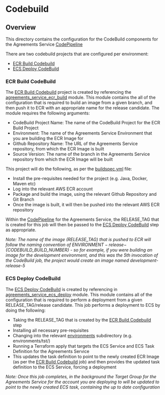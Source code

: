 # Codebuild

## Overview

This directory contains the configuration for the CodeBuild components for the Agreements Service [CodePipeline](../codepipeline)

There are two codebuild projects that are configured per environment:
- [ECR Build Codebuild](./ecr_build_codebuild.tf)
- [ECS Deploy CodeBuild](./ecs_deploy_codebuild.tf)

### ECR Build CodeBuild
The [ECR Build Codebuild](./ecr_build_codebuild.tf) project is created by referencing the [agreements_service_ecr_build](../modules/agreements_service_ecr_build) 
module. This module contains the all of the configuration that is required to build an image from a given branch, and then push it to ECR with an
appropriate name for the release candidate. The module requires the following arguments:

- CodeBuild Project Name: The name of the CodeBuild Project for the ECR Build Project
- Environment: The name of the Agreements Service Environment that you are building the ECR Image for
- Github Repository Name: The URL of the Agreements Service repository, from which the ECR Image is built
- Source Version: The name of the branch in the Agreements Service repository from which the ECR Image will be built

This project will do the following, as per the [buildspec.yml](../modules/agreements_service_ecr_build/buildspec.yml) file:
- Install the pre-requisites needed for the project (e.g. Java, Docker, Maven etc)
- Log into the relevant AWS ECR account
- Package and build the image, using the relevant Github Repository and Git Branch
- Once the image is built, it will then be pushed into the relevant AWS ECR repository

Within the [CodePipeline](../codepipeline) for the Agreements Service, the RELEASE_TAG that is created for this job will then
be passed to the [ECS Deploy CodeBuild](./ecs_deploy_codebuild.tf) step as appropriate.

_Note: The name of the image (RELEASE_TAG) that is pushed to ECR will follow the naming convention of ${ENVIRONMENT}-release-${CODEBUILD_BUILD_NUMBER} - so
for example, if you were building an image for the development environment, and this was the 5th invocation of the CodeBuild job,
the project would create an image named development-release-5_

### ECS Deploy CodeBuild
The [ECS Deploy CodeBuild](./ecs_deploy_codebuild.tf) is created by referencing in [agreements_service_ecs_deploy](../modules/agreements_service_ecs_deploy) module.
This module contains all of the configuration that is required to perform a deployment from a given RELEASE_TAG/release candidate. This job performs a deployment
to ECS by doing the following:

- Taking the RELEASE_TAG that is created by the [ECR Build Codebuild](./ecr_build_codebuild.tf) step
- Installing all necessary pre-requisites
- Changing into the relevant [environments](../../environments) subdirectory (e.g. environments/tst/)
- Running a Terraform apply that targets the ECS Service and ECS Task Definition for the Agreements Service
- This updates the task definition to point to the newly created ECR Image (as per the [ECR Build Codebuild](./ecr_build_codebuild.tf) job)
and then provides the updated task definition to the ECS Service, forcing a deployment

_Note: Once this job completes, in the background the Target Group for the Agreements Service for the account you are deploying to will be updated
to point to the newly created ECS task, containing the up to date configuration_